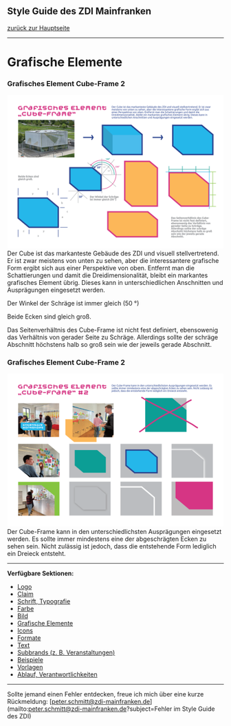 ## Style Guide des ZDI Mainfranken
[zurück zur Hauptseite](Readme.md)

---

# Grafische Elemente
### Grafisches Element Cube-Frame 2
![Cube-Frame](/images/Cube-Frame.png)
Der Cube ist das markanteste Gebäude des ZDI und visuell stellvertretend. Er ist zwar meistens von unten zu sehen, aber die interessantere grafische Form ergibt sich aus einer Perspektive von oben. Entfernt man die Schattierungen und damit die Dreidimensionalität, bleibt ein markantes grafisches Element übrig. Dieses kann in unterschiedlichen Anschnitten und Ausprägungen eingesetzt werden.

Der Winkel der Schräge ist immer gleich (50 °)

Beide Ecken sind gleich groß.

Das Seitenverhältnis des Cube-Frame ist nicht fest definiert, ebensowenig das Verhältnis von gerader Seite zu Schräge. Allerdings sollte der schräge Abschnitt höchstens halb so groß sein wie der jeweils gerade Abschnitt.

### Grafisches Element Cube-Frame 2
![Cube-Frame 2](/images/Cube-Frame-2.png)
Der Cube-Frame kann in den unterschiedlichsten Ausprägungen eingesetzt werden. Es sollte immer mindestens eine der abgeschrägten Ecken zu sehen sein. Nicht zulässig ist jedoch, dass die entstehende Form lediglich ein Dreieck entsteht.

---

**Verfügbare Sektionen:**

* [Logo](Logo.md)
* [Claim](Claim.md)
* [Schrift, Typografie](Schrift_Typografie.md)
* [Farbe](Farbe.md)
* [Bild](Bild.md)
* [Grafische Elemente](Grafische_Elemente.md)
* [Icons](Icons.md)
* [Formate](Formate.md)
* [Text](Text.md)
* [Subbrands (z. B. Veranstaltungen)](Subbrands_zB_Veranstaltungen.md)
* [Beispiele](Beispiele.md)
* [Vorlagen](Vorlagen.md)
* [Ablauf, Verantwortlichkeiten](Ablauf_Verantwortlichkeiten.md)


---

Sollte jemand einen Fehler entdecken, freue ich mich über eine kurze Rückmeldung: [peter.schmitt@zdi-mainfranken.de](mailto:peter.schmitt@zdi-mainfranken.de?subject=Fehler im Style Guide des ZDI)